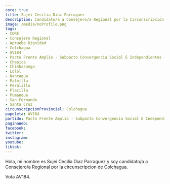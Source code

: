 ```yaml
---
core: true
title: Sujei Cecilia Diaz Parraguez
description: Candidato/a a Consejero/a Regional por la Circunscripción de Colchagua
image: /media/noProfile.png
tags:
- CORE
- Consejero Regional
- Apruebo Dignidad
- Colchagua
- AV184
- Pacto Frente Amplio - Subpacto Convergencia Social E Independientes - Convergencia Social
- Chepica
- Chimbarongo
- Lolol
- Nancagua
- Palmilla
- Peralillo
- Placilla
- Pumanque
- San Fernando
- Santa Cruz
circunscripcionProvincial: Colchagua
papeleta: AV184
partido: Pacto Frente Amplio - Subpacto Convergencia Social E Independientes - Convergencia Social
paginaWeb:
facebook:
twitter:
instagram:
youtube:
tiktok:
---
```

Hola, mi nombre es Sujei Cecilia Diaz Parraguez y soy candidato/a a Consejero/a Regional por la circunscripcion de Colchagua.

Vota AV184.